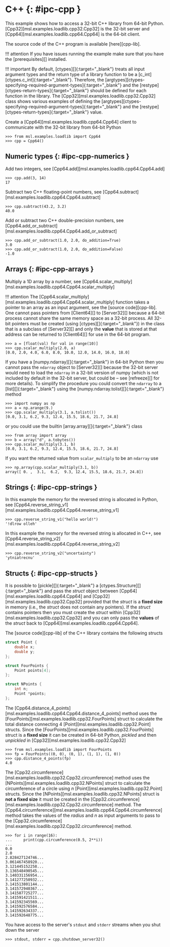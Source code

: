 # C++ {: #ipc-cpp }

This example shows how to access a 32-bit C++ library from 64-bit Python. [Cpp32][msl.examples.loadlib.cpp32.Cpp32] is the 32-bit server and [Cpp64][msl.examples.loadlib.cpp64.Cpp64] is the 64-bit client.

The source code of the C++ program is available [here][cpp-lib].

!!! attention
    If you have issues running the example make sure that you have the [prerequisites][] installed.

!!! important
    By default, [ctypes][]{:target="_blank"} treats all input argument types and the return type of a library function to be a [c_int][ctypes.c_int]{:target="_blank"}. Therefore, the [argtypes][ctypes-specifying-required-argument-types]{:target="_blank"} and the [restype][ctypes-return-types]{:target="_blank"} should be defined for each function in the library. The [Cpp32][msl.examples.loadlib.cpp32.Cpp32] class shows various examples of defining the [argtypes][ctypes-specifying-required-argument-types]{:target="_blank"} and the [restype][ctypes-return-types]{:target="_blank"} value.

Create a [Cpp64][msl.examples.loadlib.cpp64.Cpp64] client to communicate with the 32-bit library from 64-bit Python

<!-- invisible-code-block: pycon
>>> SKIP_IF_MACOS()

-->

```pycon
>>> from msl.examples.loadlib import Cpp64
>>> cpp = Cpp64()

```

## Numeric types {: #ipc-cpp-numerics }

Add two integers, see [Cpp64.add][msl.examples.loadlib.cpp64.Cpp64.add]

```pycon
>>> cpp.add(3, 14)
17

```

Subtract two C++ floating-point numbers, see [Cpp64.subtract][msl.examples.loadlib.cpp64.Cpp64.subtract]

```pycon
>>> cpp.subtract(43.2, 3.2)
40.0

```

Add or subtract two C++ double-precision numbers, see [Cpp64.add_or_subtract][msl.examples.loadlib.cpp64.Cpp64.add_or_subtract]

```pycon
>>> cpp.add_or_subtract(1.0, 2.0, do_addition=True)
3.0
>>> cpp.add_or_subtract(1.0, 2.0, do_addition=False)
-1.0

```

## Arrays {: #ipc-cpp-arrays }

Multiply a 1D array by a number, see [Cpp64.scalar_multiply][msl.examples.loadlib.cpp64.Cpp64.scalar_multiply]

!!! attention
    The [Cpp64.scalar_multiply][msl.examples.loadlib.cpp64.Cpp64.scalar_multiply] function takes a pointer to an array as an input argument, see the [source code][cpp-lib]. One cannot pass pointers from [Client64][] to [Server32][] because a 64-bit process cannot share the same memory space as a 32-bit process. All 32-bit pointers must be created (using [ctypes][]{:target="_blank"}) in the class that is a subclass of [Server32][] and only the **value** that is stored at that address can be returned to [Client64][] for use in the 64-bit program.

```pycon
>>> a = [float(val) for val in range(10)]
>>> cpp.scalar_multiply(2.0, a)
[0.0, 2.0, 4.0, 6.0, 8.0, 10.0, 12.0, 14.0, 16.0, 18.0]

```

If you have a [numpy.ndarray][]{:target="_blank"} in 64-bit Python then you cannot pass the `ndarray` object to [Server32][] because the 32-bit server would need to load the `ndarray` in a 32-bit version of numpy (which is not included by default in the 32-bit server, but could be &ndash; see [refreeze][] for more details). To simplify the procedure you could convert the `ndarray` to a [list][]{:target="_blank"} using the [numpy.ndarray.tolist][]{:target="_blank"} method

```pycon
>>> import numpy as np
>>> a = np.arange(9.)
>>> cpp.scalar_multiply(3.1, a.tolist())
[0.0, 3.1, 6.2, 9.3, 12.4, 15.5, 18.6, 21.7, 24.8]

```

or you could use the builtin [array.array][]{:target="_blank"} class

```pycon
>>> from array import array
>>> b = array("d", a.tobytes())
>>> cpp.scalar_multiply(3.1, b)
[0.0, 3.1, 6.2, 9.3, 12.4, 15.5, 18.6, 21.7, 24.8]

```

If you want the returned value from `scalar_multiply` to be an `ndarray` use

```pycon
>>> np.array(cpp.scalar_multiply(3.1, b))
array([ 0. ,  3.1,  6.2,  9.3, 12.4, 15.5, 18.6, 21.7, 24.8])

```

## Strings {: #ipc-cpp-strings }

In this example the memory for the reversed string is allocated in Python, see [Cpp64.reverse_string_v1][msl.examples.loadlib.cpp64.Cpp64.reverse_string_v1]

```pycon
>>> cpp.reverse_string_v1("hello world!")
'!dlrow olleh'

```

In this example the memory for the reversed string is allocated in C++, see [Cpp64.reverse_string_v2][msl.examples.loadlib.cpp64.Cpp64.reverse_string_v2]

```pycon
>>> cpp.reverse_string_v2("uncertainty")
'ytniatrecnu'

```

## Structs {: #ipc-cpp-structs }

It is possible to [pickle][]{:target="_blank"} a [ctypes.Structure][]{:target="_blank"} and pass the
*struct* object between [Cpp64][msl.examples.loadlib.cpp64.Cpp64] and [Cpp32][msl.examples.loadlib.cpp32.Cpp32] provided that the *struct* is a **fixed size** in memory (i.e., the *struct* does not contain any pointers). If the *struct* contains pointers then you must create the *struct* within [Cpp32][msl.examples.loadlib.cpp32.Cpp32] and you can only pass the **values** of the *struct* back to [Cpp64][msl.examples.loadlib.cpp64.Cpp64].

The [source code][cpp-lib] of the C++ library contains the following structs

```cpp
struct Point {
    double x;
    double y;
};

struct FourPoints {
    Point points[4];
};

struct NPoints {
    int n;
    Point *points;
};
```

The [Cpp64.distance_4_points][msl.examples.loadlib.cpp64.Cpp64.distance_4_points] method uses the [FourPoints][msl.examples.loadlib.cpp32.FourPoints] struct to calculate the total distance connecting 4 [Point][msl.examples.loadlib.cpp32.Point] structs. Since the [FourPoints][msl.examples.loadlib.cpp32.FourPoints] struct is a **fixed size** it can be created in 64-bit Python, *pickled* and then *unpickled* in [Cpp32][msl.examples.loadlib.cpp32.Cpp32]

```pycon
>>> from msl.examples.loadlib import FourPoints
>>> fp = FourPoints((0, 0), (0, 1), (1, 1), (1, 0))
>>> cpp.distance_4_points(fp)
4.0

```

The [Cpp32.circumference][msl.examples.loadlib.cpp32.Cpp32.circumference] method uses the [NPoints][msl.examples.loadlib.cpp32.NPoints] struct to calculate the circumference of a circle using *n* [Point][msl.examples.loadlib.cpp32.Point] structs. Since the [NPoints][msl.examples.loadlib.cpp32.NPoints] struct is
**not a fixed size** it must be created in the [Cpp32.circumference][msl.examples.loadlib.cpp32.Cpp32.circumference] method. The [Cpp64.circumference][msl.examples.loadlib.cpp64.Cpp64.circumference] method takes the values of the *radius* and *n* as input arguments to pass to the [Cpp32.circumference][msl.examples.loadlib.cpp32.Cpp32.circumference] method.

```pycon
>>> for i in range(16):
...     print(cpp.circumference(0.5, 2**i))
...
0.0
2.0
2.828427124746...
3.061467458920...
3.121445152258...
3.136548490545...
3.140331156954...
3.141277250932...
3.141513801144...
3.141572940367...
3.141587725277...
3.141591421511...
3.141592345569...
3.141592576584...
3.141592634337...
3.141592648775...

```

You have access to the server's `stdout` and `stderr` streams when you shut down the server

```pycon
>>> stdout, stderr = cpp.shutdown_server32()

```
